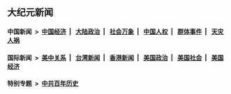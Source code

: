 ## 大纪元新闻

#### 中国新闻 &nbsp;>&nbsp; [中国经济](indexes/ncid283/README.md?09150045) &nbsp;| &nbsp; [大陆政治](indexes/ncid277/README.md?09150045) &nbsp;| &nbsp; [社会万象](indexes/ncid282/README.md?09150045) &nbsp;| &nbsp; [中国人权](indexes/ncid278/README.md?09150045) &nbsp;| &nbsp; [群体事件](indexes/ncid279/README.md?09150045) &nbsp;| &nbsp; [天灾人祸](indexes/ncid280/README.md?09150045)

#### 国际新闻 &nbsp;>&nbsp; [美中关系](indexes/nf1412576/README.md?09150045) &nbsp;| &nbsp; [台湾新闻](indexes/ncid1349361/README.md?09150045) &nbsp;| &nbsp; [香港新闻](indexes/ncid1349362/README.md?09150045) &nbsp;| &nbsp; [美国政治](indexes/ncid1078159/README.md?09150045) &nbsp;| &nbsp; [美国社会](indexes/ncid1078160/README.md?09150045) &nbsp;| &nbsp; [美国经济](indexes/ncid1078158/README.md?09150045)

#### 特别专题 &nbsp;>&nbsp; [中共百年历史](https://github.com/easy2view/epoch-special/blob/master/README.md?09150045)  
